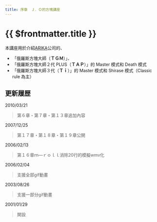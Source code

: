 ```yaml
---
title: 序章　Ｊ．Ｏ的方塊講座
---
```


# {{ $frontmatter.title }}

本講座用於介紹[ARIKA](http://www.arika.co.jp/)公司的、  

- 「俄羅斯方塊大師（**ＴＧＭ**）」、  
- 「俄羅斯方塊大師２代 PLUS（**ＴＡＰ**）」的 Master 模式和 Death 模式  
- 「俄羅斯方塊大師３代（**Ｔｉ**）」的 Master 模式和 Shirase 模式（Classic rule 為主）  


## 更新履歴

2010/03/21  
> 第６章・第７章・第１３章追加內容  
  
2007/12/25  
> 第１７章・第１８章・第１９章公開  
  
2006/02/13  
> 第１６章ｍ—ｒｏｌｌ消除20行的模擬wmv化
  
2006/02/04  
> 支援全部gif動畫  
  
2003/08/26  
> 支援一部分gif動畫   
  
2001/01/29  
> 開設
